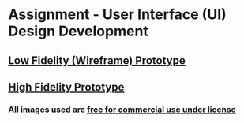 # Assignment - User Interface (UI) Design Development

## [Low Fidelity (Wireframe) Prototype](https://www.figma.com/file/yooNQiDdZuGaFt3h9uEQa4/TravelNZ-Wireframe-Prototype?node-id=0%3A1)

## [High Fidelity Prototype]()
### All images used are [free for commercial use under license](https://unsplash.com/license)
